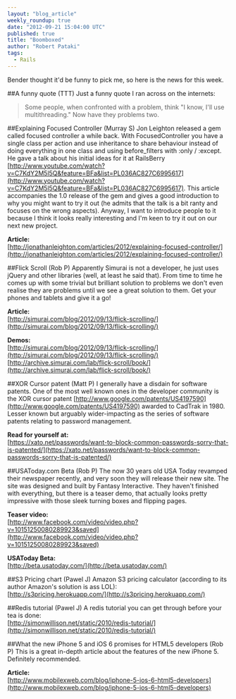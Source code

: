```yaml
---
layout: "blog_article"
weekly_roundup: true
date: "2012-09-21 15:04:00 UTC"
published: true
title: "Boomboxed"
author: "Robert Pataki"
tags:
  - Rails
---
```


Bender thought it'd be funny to pick me, so here is the news for this week.

##A funny quote (TTT)
Just a funny quote I ran across on the internets:

>	Some people, when confronted with a problem, think "I know, I'll use multithreading." Now have they problems two.

##Explaining Focused Controller (Murray S)
Jon Leighton released a gem called focused controller a while back.  With FocusedController you have a single class per action and use inheritance to share behaviour instead of doing everything in one class and using before_filters with :only / :except.  He gave a talk about his initial ideas for it at RailsBerry [http://www.youtube.com/watch?v=C7KdY2M5l5Q&feature=BFa&list=PL036AC827C6995617](http://www.youtube.com/watch?v=C7KdY2M5l5Q&feature=BFa&list=PL036AC827C6995617).  This article accompanies the 1.0 release of the gem and gives a good introduction to why you might want to try it out (he admits that the talk is a bit ranty and focuses on the wrong aspects).  Anyway, I want to introduce people to it because I think it looks really interesting and I'm keen to try it out on our next new project.

**Article:**<br>
[http://jonathanleighton.com/articles/2012/explaining-focused-controller/](http://jonathanleighton.com/articles/2012/explaining-focused-controller/)

##Flick Scroll (Rob P)
Apparently Simurai is not a developer, he just uses jQuery and other libraries (well, at least he said that). From time to time he comes up with some trivial but brilliant solution to problems we don't even realise they are problems until we see a great solution to them. Get your phones and tablets and give it a go!

**Article:**<br>
[http://simurai.com/blog/2012/09/13/flick-scrolling/](http://simurai.com/blog/2012/09/13/flick-scrolling/)

**Demos:**<br>
[http://simurai.com/blog/2012/09/13/flick-scrolling/](http://simurai.com/blog/2012/09/13/flick-scrolling/)<br>
[http://archive.simurai.com/lab/flick-scroll/book/](http://archive.simurai.com/lab/flick-scroll/book/)

##XOR Cursor patent (Matt P)
I generally have a disdain for software patents. One of the most well known ones in the developer community is the XOR cursor patent [http://www.google.com/patents/US4197590](http://www.google.com/patents/US4197590) awarded to CadTrak in 1980. Lesser known but arguably wider-impacting as the series of software patents relating to password management.

**Read for yourself at:**<br>
[https://xato.net/passwords/want-to-block-common-passwords-sorry-that-is-patented/](https://xato.net/passwords/want-to-block-common-passwords-sorry-that-is-patented/)

##USAToday.com Beta (Rob P)
The now 30 years old USA Today revamped their newspaper recently, and very soon they will release their new site. The site was designed and built by Fantasy Interactive. They haven't finished with everything, but there is a teaser demo, that actually looks pretty impressive with those sleek turning boxes and flipping pages.

**Teaser video:**<br>
[http://www.facebook.com/video/video.php?v=10151250080289923&saved](http://www.facebook.com/video/video.php?v=10151250080289923&saved)

**USAToday Beta:**<br>
[http://beta.usatoday.com/](http://beta.usatoday.com/)

##S3 Pricing chart (Pawel J)
Amazon S3 pricing calculator (according to its author Amazon's solution is ass LOL):
<br>
[http://s3pricing.herokuapp.com/](http://s3pricing.herokuapp.com/)

##Redis tutorial (Pawel J)
A redis tutorial you can get through before your tea is done:<br>
[http://simonwillison.net/static/2010/redis-tutorial/](http://simonwillison.net/static/2010/redis-tutorial/)

##What the new iPhone 5 and iOS 6 promises for HTML5 developers (Rob P)
This is a great in-depth article about the features of the new iPhone 5. Definitely recommended.

**Article:**<br>
[http://www.mobilexweb.com/blog/iphone-5-ios-6-html5-developers](http://www.mobilexweb.com/blog/iphone-5-ios-6-html5-developers)

